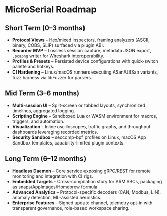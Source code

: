 # MicroSerial Roadmap

## Short Term (0–3 months)

* **Protocol Views** – Hex/mixed inspectors, framing analyzers (ASCII, binary, COBS, SLIP) surfaced via plugin ABI.
* **Recorder MVP** – Lossless session capture, metadata JSON export, `.pcapng` writer for Wireshark interoperability.
* **Profiles & Presets** – Persisted device configurations with quick-switch palette and hotkeys.
* **CI Hardening** – Linux/macOS runners executing ASan/UBSan variants, fuzz harness via libFuzzer for parsers.

## Mid Term (3–6 months)

* **Multi-session UI** – Split-screen or tabbed layouts, synchronized timelines, aggregated logging.
* **Scripting Engine** – Sandboxed Lua or WASM environment for macros, triggers, and automation.
* **Visualization** – Inline oscilloscopes, traffic graphs, and throughput dashboards leveraging recorded metrics.
* **Security Sandbox** – seccomp-bpf profiles on Linux, macOS App Sandbox templates, capability-limited plugin contexts.

## Long Term (6–12 months)

* **Headless Daemon** – Core service exposing gRPC/REST for remote monitoring and integration with CI rigs.
* **Embedded Targets** – Cross-compilation story for ARM SBCs, packaging as snaps/AppImages/Homebrew formula.
* **Advanced Analytics** – Protocol-specific decoders (CAN, Modbus, LIN), anomaly detection, ML-assisted heuristics.
* **Enterprise Features** – Signed update channel, telemetry opt-in with transparent governance, role-based workspace sharing.
